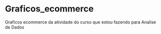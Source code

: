 # Graficos_ecommerce
Graficos ecommerce da atividade do curso que estou fazendo para Analise de Dados 
